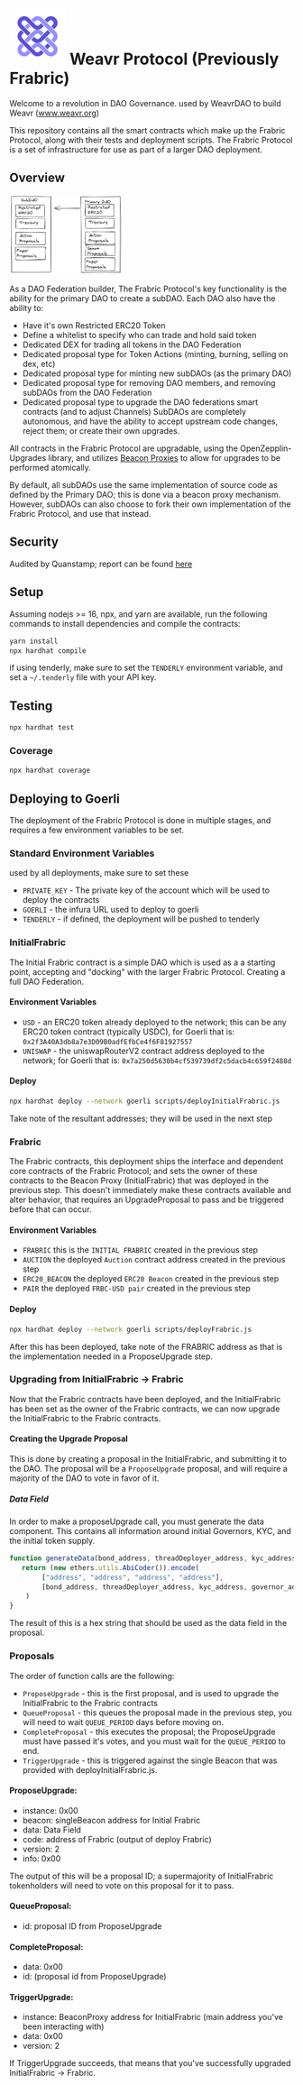 
# <img src="docs/logo.png" alt="logo" width="100"/> Weavr Protocol (Previously Frabric)
Welcome to a revolution in DAO Governance. used by WeavrDAO to build Weavr (www.weavr.org)

This repository contains all the smart contracts which make up the Frabric Protocol, along with their tests and deployment scripts.
The Frabric Protocol is a set of infrastructure for use as part of a larger DAO deployment.

## Overview

<img src="docs/dao_diagram.png" alt="diagram" width="200"/>

As a DAO Federation builder, The Frabric Protocol's key functionality is the ability for the primary DAO to create a subDAO.
Each DAO also have the ability to:
- Have it's own Restricted ERC20 Token
- Define a whitelist to specify who can trade and hold said token
- Dedicated DEX for trading all tokens in the DAO Federation
- Dedicated proposal type for Token Actions (minting, burning, selling on dex, etc)
- Dedicated proposal type for minting new subDAOs (as the primary DAO)
- Dedicated proposal type for removing DAO members, and removing subDAOs from the DAO Federation
- Dedicated proposal type to upgrade the DAO federations smart contracts (and to adjust Channels)
SubDAOs are completely autonomous, and have the ability to accept upstream code changes, reject them; or create their own upgrades.

All contracts in the Frabric Protocol are upgradable, using the OpenZepplin-Upgrades library, and utilizes
[Beacon Proxies](https://docs.openzeppelin.com/contracts/3.x/api/proxy#BeaconProxy) to allow for upgrades to be performed atomically.

By default, all subDAOs use the same implementation of source code as defined by the Primary DAO; this is done via a beacon proxy mechanism.
However, subDAOs can also choose to fork their own implementation of the Frabric Protocol, and use that instead.

## Security

Audited by Quanstamp; report can be found [here](docs/audit_june2022.pdf)

## Setup

Assuming nodejs >= 16, npx, and yarn are available, run the following commands to install dependencies and compile the contracts:

```bash
yarn install
npx hardhat compile
```
if using tenderly, make sure to set the `TENDERLY` environment variable, and set a `~/.tenderly` file with your API key.

## Testing

```bash
npx hardhat test
```

### Coverage

```bash
npx hardhat coverage
```


## Deploying to Goerli 
The deployment of the Frabric Protocol is done in multiple stages, and requires a few environment variables to be set.
### Standard Environment Variables
used by all deployments, make sure to set these
- `PRIVATE_KEY` - The private key of the account which will be used to deploy the contracts
- `GOERLI` - the infura URL used to deploy to goerli
- `TENDERLY` - if defined, the deployment will be pushed to tenderly

### InitialFrabric
The Initial Frabric contract is a simple DAO which is used as a a starting point, accepting and "docking" with the larger Frabric Protocol. Creating a full DAO Federation.
#### Environment Variables
- `USD` - an ERC20 token already deployed to the network; this can be any ERC20 token contract (typically USDC), for Goerli that is: `0x2f3A40A3db8a7e3D09B0adfEfbCe4f6F81927557`
- `UNISWAP` - the uniswapRouterV2 contract address deployed to the network; for Goerli that is: `0x7a250d5630b4cf539739df2c5dacb4c659f2488d`
#### Deploy
```bash 
npx hardhat deploy --network goerli scripts/deployInitialFrabric.js
```

Take note of the resultant addresses; they will be used in the next step

### Frabric
The Frabric contracts, this deployment ships the interface and dependent core contracts of the Frabric Protocol; and sets the owner of these contracts to the Beacon Proxy (InitialFrabric) that was deployed in the previous step.
This doesn't immediately make these contracts available and alter behavior, that requires an UpgradeProposal to pass and be triggered before that can occur.

#### Environment Variables
- `FRABRIC` this is the `INITIAL FRABRIC` created in the previous step
- `AUCTION` the deployed `Auction` contract address created in the previous step
- `ERC20_BEACON` the deployed `ERC20 Beacon` created in the previous step
- `PAIR` the deployed `FRBC-USD pair` created in the previous step

#### Deploy
```bash
npx hardhat deploy --network goerli scripts/deployFrabric.js
```
After this has been deployed, take note of the FRABRIC address as that is the implementation needed in a ProposeUpgrade step.

### Upgrading from InitialFrabric -> Frabric
Now that the Frabric contracts have been deployed, and the InitialFrabric has been set as the owner of the Frabric contracts, we can now upgrade the InitialFrabric to the Frabric contracts.
#### Creating the Upgrade Proposal
This is done by creating a proposal in the InitialFrabric, and submitting it to the DAO. 
The proposal will be a `ProposeUpgrade` proposal, and will require a majority of the DAO to vote in favor of it.

##### Data Field
In order to make a proposeUpgrade call, you must generate the data component.
This contains all information around initial Governors, KYC, and the initial token supply.
```js
function generateData(bond_address, threadDeployer_address, kyc_address, governor_address) {
   return (new ethers.utils.AbiCoder()).encode(
        ["address", "address", "address", "address"],
        [bond_address, threadDeployer_address, kyc_address, governor_address]
    )
}
```

The result of this is a hex string that should be used as the data field in the proposal.


### Proposals

The order of function calls are the following:
- `ProposeUpgrade` - this is the first proposal, and is used to upgrade the InitialFrabric to the Frabric contracts
- `QueueProposal` - this queues the proposal made in the previous step, you will need to wait `QUEUE_PERIOD` days before moving on.
- `CompleteProposal` - this executes the proposal; the ProposeUpgrade must have passed it's votes, and you must wait for the `QUEUE_PERIOD` to end.
- `TriggerUpgrade` - this is triggered against the single Beacon that was provided with deployInitialFrabric.js.

#### ProposeUpgrade:
 - instance: 0x00
 - beacon: singleBeacon address for Initial Frabric
 - data: Data Field
 - code: address of Frabric (output of deploy Frabric) 
 - version: 2
 - info: 0x00

The output of this will be a proposal ID; a supermajority of InitialFrabric tokenholders will
need to vote on this proposal for it to pass.

#### QueueProposal:
 - id: proposal ID from ProposeUpgrade

#### CompleteProposal:
 - data: 0x00
 - id: (proposal id from ProposeUpgrade)

#### TriggerUpgrade:
- instance: BeaconProxy address for InitialFrabric (main address you've been interacting with)
- data: 0x00
- version: 2


If TriggerUpgrade succeeds, that means that you've successfully upgraded InitialFrabric -> Frabric.
